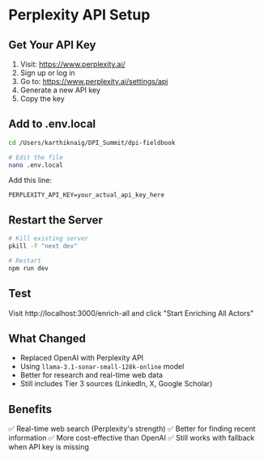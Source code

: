 # Perplexity API Setup

## Get Your API Key

1. Visit: https://www.perplexity.ai/
2. Sign up or log in
3. Go to: https://www.perplexity.ai/settings/api
4. Generate a new API key
5. Copy the key

## Add to .env.local

```bash
cd /Users/karthiknaig/DPI_Summit/dpi-fieldbook

# Edit the file
nano .env.local
```

Add this line:
```
PERPLEXITY_API_KEY=your_actual_api_key_here
```

## Restart the Server

```bash
# Kill existing server
pkill -f "next dev"

# Restart
npm run dev
```

## Test

Visit http://localhost:3000/enrich-all and click "Start Enriching All Actors"

## What Changed

- Replaced OpenAI with Perplexity API
- Using `llama-3.1-sonar-small-128k-online` model
- Better for research and real-time web data
- Still includes Tier 3 sources (LinkedIn, X, Google Scholar)

## Benefits

✅ Real-time web search (Perplexity's strength)
✅ Better for finding recent information
✅ More cost-effective than OpenAI
✅ Still works with fallback when API key is missing

